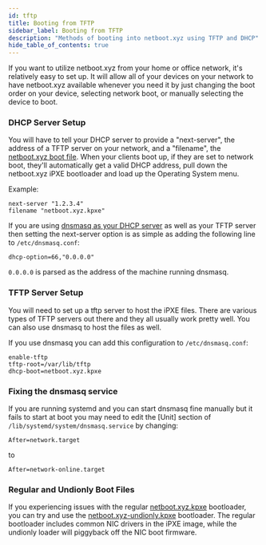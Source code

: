```yaml
---
id: tftp
title: Booting from TFTP
sidebar_label: Booting from TFTP
description: "Methods of booting into netboot.xyz using TFTP and DHCP"
hide_table_of_contents: true
---
```


If you want to utilize netboot.xyz from your home or office network, it's relatively easy to set up.  It will allow all of your devices on your network to have netboot.xyz available whenever you need it by just changing the boot order on your device, selecting network boot, or manually selecting the device to boot.

### DHCP Server Setup

You will have to tell your DHCP server to provide a "next-server", the address of a TFTP server on your network, and a "filename", the [netboot.xyz boot file](https://boot.netboot.xyz/ipxe/netboot.xyz.kpxe).  When your clients boot up, if they are set to network boot, they'll automatically get a valid DHCP address, pull down the netboot.xyz iPXE bootloader and load up the Operating System menu.

Example:

```
next-server "1.2.3.4"
filename "netboot.xyz.kpxe"
```

If you are using [dnsmasq as your DHCP server](https://wiki.archlinux.org/index.php/dnsmasq#DHCP_server) as well as your TFTP server then setting the next-server option is as simple as adding the following line to `/etc/dnsmasq.conf`: 

```
dhcp-option=66,"0.0.0.0"
```

`0.0.0.0` is parsed as the address of the machine running dnsmasq.

### TFTP Server Setup

You will need to set up a tftp server to host the iPXE files.  There are various types of TFTP servers out there and they all usually work pretty well.  You can also use dnsmasq to host the files as well.

If you use dnsmasq you can add this configuration to `/etc/dnsmasq.conf`:

```
enable-tftp
tftp-root=/var/lib/tftp
dhcp-boot=netboot.xyz.kpxe
```

### Fixing the dnsmasq service

If you are running systemd and you can start dnsmasq fine manually but it fails to start at boot you may need to edit the [Unit] section of `/lib/systemd/system/dnsmasq.service` by changing:

```
After=network.target
```

to

```
After=network-online.target 
```

### Regular and Undionly Boot Files

If you experiencing issues with the regular [netboot.xyz.kpxe](https://boot.netboot.xyz/ipxe/netboot.xyz.kpxe) bootloader, you can try and use the [netboot.xyz-undionly.kpxe](https://boot.netboot.xyz/ipxe/netboot.xyz-undionly.kpxe) bootloader.  The regular bootloader includes common NIC drivers in the iPXE image, while the undionly loader will piggyback off the NIC boot firmware.
